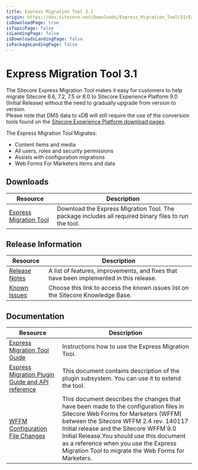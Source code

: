 ```yaml
---
title: Express Migration Tool 3.1
origin: https://dev.sitecore.net/Downloads/Express_Migration_Tool/31/Express_Migration_Tool_31.aspx
isDownloadPage: true
isTopicPage: false
isLandingPage: false
isDownloadsLandingPage: false
isPackageLandingPage: false
---
```


# Express Migration Tool 3.1

The Sitecore Express Migration Tool makes it easy for customers to help migrate Sitecore 6.6, 7.2, 7.5 or 8.0 to Sitecore Experience Platform 9.0 (Initial Release) without the need to gradually upgrade from version to version.  
Please note that DMS data to xDB will still require the use of the conversion tools found on the [Sitecore Experience Platform download pages](/downloads/Sitecore_Experience_Platform).

The Express Migration Tool Migrates: 

-   Content items and media 
-   All users, roles and security permissions 
-   Assists with configuration migrations
-   Web Forms For Marketers items and data

## Downloads

 | Resource | Description |
 | --- | --- |
 | [Express Migration Tool](https://scdp.blob.core.windows.net/downloads/Express%20Migration%20Tool/31/Express%20Migration%20Tool%2031/Secure/Sitecore%20Express%20Migration%20Tool%203.1%20rev.%20171208.zip) | Download the Express Migration Tool. The package includes all required binary files to run the tool. |

## Release Information

 | Resource | Description |
 | --- | --- |
 | [Release Notes](/downloads/Express_Migration_Tool/31/Express_Migration_Tool_31/Release_Notes) | A list of features, improvements, and fixes that have been implemented in this release. |
 | [Known Issues](https://kb.sitecore.net/articles/583017) | Choose this link to access the known issues list on the Sitecore Knowledge Base. |

## Documentation

 | Resource | Description |
 | --- | --- |
 | [Express Migration Tool Guide](https://scdp.blob.core.windows.net/downloads/Express%20Migration%20Tool/31/Express%20Migration%20Tool%2031/Secure/Express%20migration%20guidelines%203.1.pdf) | Instructions how to use the Express Migration Tool. |
 | [Express Migration Plugin Guide and API reference](https://scdp.blob.core.windows.net/downloads/Express%20Migration%20Tool/31/Express%20Migration%20Tool%2031/Secure/Sitecore%20Express%20Migration%20Plugin%20Guide_3.1.pdf) | This document contains description of the plugin subsystem. You can use it to extend the tool. |
 | [WFFM Configuration File Changes](https://scdp.blob.core.windows.net/downloads/Express%20Migration%20Tool/30/Express%20Migration%20Tool%2030%20Initial%20Release/Secure/ConfigFileChangesDOC_90.pdf) | This document describes the changes that have been made to the configuration files in Sitecore Web Forms for Marketers (WFFM) between the Sitecore WFFM 2.4 rev. 140117 Initial release and the Sitecore WFFM 9.0 Initial Release.You should use this document as a reference when you use the Express Migration Tool to migrate the Web Forms for Marketers. |